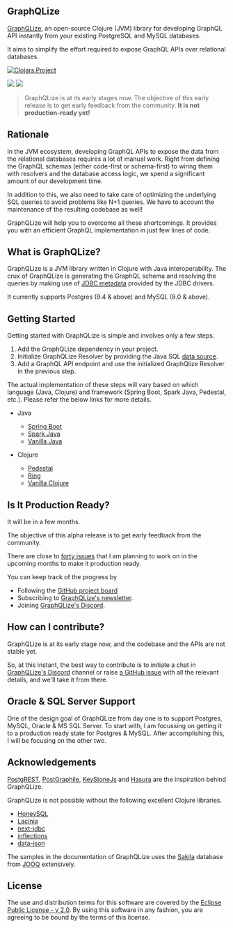 ## GraphQLize

[GraphQLize](https://www.graphqlize.org), an open-source Clojure (JVM) library for developing GraphQL API instantly from your existing PostgreSQL and MySQL databases.

It aims to simplify the effort required to expose GraphQL APIs over relational databases.

[![Clojars Project](https://img.shields.io/clojars/v/org.graphqlize/graphqlize.svg)](https://clojars.org/org.graphqlize/graphqlize)

<a href="https://discord.gg/akkdPqf"><img src="https://img.shields.io/badge/chat-discord-brightgreen.svg?logo=discord&style=flat"></a>
<a href="https://twitter.com/intent/follow?screen_name=GraphQLize"><img src="https://img.shields.io/badge/Follow-GraphQLize-blue.svg?style=flat&logo=twitter"></a>

> GraphQLize is at its early stages now. The objective of this early release is to get early feedback from the community. **It is not production-ready yet!**


## Rationale

In the JVM ecosystem, developing GraphQL APIs to expose the data from the relational databases requires a lot of manual work. Right from defining the GraphQL schemas (either code-first or schema-first) to wiring them with resolvers and the database access logic, we spend a significant amount of our development time.

In addition to this, we also need to take care of optimizing the underlying SQL queries to avoid problems like N+1 queries. We have to account the maintenance of the resulting codebase as well!

GraphQLize will help you to overcome all these shortcomings. It provides you with an efficient GraphQL implementation in just few lines of code.

## What is GraphQLize?

GraphQLize is a JVM library written in Clojure with Java interoperability. The crux of GraphQLize is generating the GraphQL schema and resolving the queries by making use of [JDBC metadata](https://docs.oracle.com/javase/7/docs/api/java/sql/DatabaseMetaData.html) provided by the JDBC drivers.

It currently supports Postgres (9.4 & above) and MySQL (8.0 & above).

## Getting Started

Getting started with GraphQLize is simple and involves only a few steps.

1. Add the GraphQLize dependency in your project.
2. Initialize GraphQLize Resolver by providing the Java SQL [data source](https://docs.oracle.com/javase/7/docs/api/javax/sql/DataSource.html).
3. Add a GraphQL API endpoint and use the initialized GraphQlize Resolver in the previous step.

The actual implementation of these steps will vary based on which language (Java, Clojure) and framework (Spring Boot, Spark Java, Pedestal, etc.). Please refer the below links for more details.

- Java

  - [Spring Boot](http://graphqlize.org/docs/getting_started/java/springboot)
  - [Spark Java](http://graphqlize.org/docs/getting_started/java/sparkjava)
  - [Vanilla Java](https://www.graphqlize.org/docs/getting_started/java/vanilla)

- Clojure
  - [Pedestal](https://www.graphqlize.org/docs/getting_started/clojure/pedestal)
  - [Ring](https://www.graphqlize.org/docs/getting_started/clojure/ring)
  - [Vanilla Clojure](https://www.graphqlize.org/docs/getting_started/clojure/vanilla)

## Is It Production Ready?

It will be in a few months.

The objective of this alpha release is to get early feedback from the community.

There are close to [forty issues](https://github.com/graphqlize/graphqlize/issues?q=is%3Aissue+is%3Aopen+sort%3Acreated-asc) that I am planning to work on in the upcoming months to make it production ready.

You can keep track of the progress by

- Following the [GitHub project board](https://github.com/orgs/graphqlize/projects/1)
- Subscribing to [GraphQLize's newsletter]().
- Joining [GraphQLize's Discord](https://discord.gg/akkdPqf).

## How can I contribute?

GraphQLize is at its early stage now, and the codebase and the APIs are not stable yet.

So, at this instant, the best way to contribute is to initiate a chat in [GraphQLize's Discord](https://discord.gg/akkdPqf) channel or raise [a GitHub issue](https://github.com/graphqlize/graphqlize/issues/new) with all the relevant details, and we'll take it from there.

## Oracle & SQL Server Support

One of the design goal of GraphQLize from day one is to support Postgres, MySQL, Oracle & MS SQL Server. To start with, I am focussing on getting it to a production ready state for Postgres & MySQL. After accomplishing this, I will be focusing on the other two.

## Acknowledgements

[PostgREST](http://postgrest.org), [PostGraphile](https://www.graphile.org/postgraphile/), [KeyStoneJs](https://www.keystonejs.com/) and [Hasura](https://hasura.io/) are the inspiration behind GraphQLize.

GraphQLize is not possible without the following excellent Clojure libraries.

- [HoneySQL](https://github.com/jkk/honeysql)
- [Lacinia](https://github.com/walmartlabs/lacinia)
- [next-jdbc](https://github.com/seancorfield/next-jdbc)
- [inflections](https://github.com/r0man/inflections-clj)
- [data-json](https://github.com/clojure/data.json)

The samples in the documentation of GraphQLize uses the [Sakila](https://www.jooq.org/sakila) database from [JOOQ](https://www.jooq.org) extensively.

## License

The use and distribution terms for this software are covered by the [Eclipse Public License - v 2.0](https://www.eclipse.org/legal/epl-2.0). By using this software in any fashion, you are agreeing to be bound by the terms of this license.

